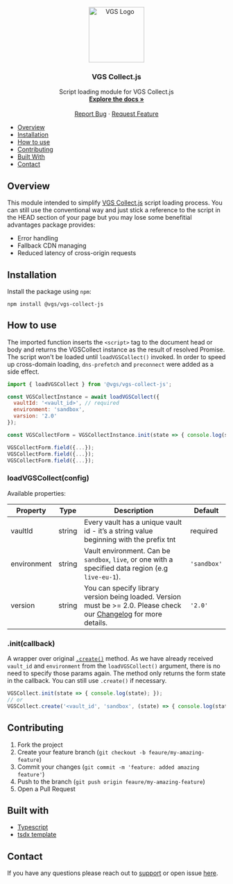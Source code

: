 <p align="center">
  <a href="https://www.verygoodsecurity.com/" rel="nofollow">
    <img src="https://avatars0.githubusercontent.com/u/17788525" width="128" alt="VGS Logo">
  </a>
  <h3 align="center">VGS Collect.js</h3>

  <p align="center">
    Script loading module for VGS Collect.js
    <br />
    <a href="https://www.verygoodsecurity.com/docs/vgs-collect/js/overview"><strong>Explore the docs »</strong></a>
    <br />
    <br />
    <a href="https://github.com/verygoodsecurity/vgs-collect-js/issues">Report Bug</a>
    ·
    <a href="https://github.com/verygoodsecurity/vgs-collect-js/issues">Request Feature</a>
  </p>
</p>

* [Overview](#overview)
* [Installation](#installation)
* [How to use](#how-to-use)
* [Contributing](#contributing)
* [Built With](#built-with)
* [Contact](#contact)

## Overview

This module intended to simplify [VGS Collect.js](https://www.verygoodsecurity.com/docs/vgs-collect/js/overview) script loading process. You can still use the conventional way and just stick a reference to the script in the HEAD section of your page but you may lose some benefitial advantages package provides:

- Error handling
- Fallback CDN managing
- Reduced latency of cross-origin requests

## Installation

Install the package using `npm`:

```
npm install @vgs/vgs-collect-js
```

## How to use

The imported function inserts the `<script>` tag to the document head or body and returns the VGSCollect instance as the result of resolved Promise. The script won't be loaded until `loadVGSCollect()` invoked. In order to speed up cross-domain loading, `dns-prefetch` and `preconnect` were added as a side effect.

```javascript 
import { loadVGSCollect } from '@vgs/vgs-collect-js';

const VGSCollectInstance = await loadVGSCollect({
  vaultId: '<vault_id>', // required
  environment: 'sandbox',
  varsion: '2.0'
});

const VGSCollectForm = VGSCollectInstance.init(state => { console.log(state); });

VGSCollectForm.field({...});
VGSCollectForm.field({...});
VGSCollectForm.field({...});
```

### loadVGSCollect(config)

Available properties:

| Property    | Type   | Description                                                                                                                                                                           | Default     |
|-------------|--------|---------------------------------------------------------------------------------------------------------------------------------------------------------------------------------------|-------------|
| vaultId     | string | Every vault has a unique vault id - it’s a string value beginning with the prefix tnt                                                                                                 | required    |
| environment | string | Vault environment. Can be `sandbox`, `live`, or one with a specified data region (e.g `live-eu-1`).                                                                                   | `'sandbox'` |
| version     | string | You can specify library version being loaded. Version must be >= 2.0. Please check our [Changelog](https://www.verygoodsecurity.com/docs/vgs-collect/js/changelog) for more details.  | `'2.0'`     |

### .init(callback)

A wrapper over original [`.create()`](https://www.verygoodsecurity.com/docs/vgs-collect/js/integration#form-initialization) method. As we have already received `vault_id` and `environment` from the `loadVGSCollect()` argument, there is no need to specify those params again. The method only returns the form state in the callback. You can still use `.create()` if necessary.

```javascript
VGSCollect.init(state => { console.log(state); });
// or
VGSCollect.create('<vault_id', 'sandbox', (state) => { console.log(state); })
```

## Contributing 

1. Fork the project
2. Create your feature branch (`git checkout -b feaure/my-amazing-feature`)
3. Commit your changes (`git commit -m 'feature: added amazing feature'`)
4. Push to the branch (`git push origin feaure/my-amazing-feature`)
5. Open a Pull Request

## Built with

* [Typescript](https://www.typescriptlang.org/docs/handbook/typescript-in-5-minutes.html)
* [tsdx template](https://github.com/formium/tsdx)

## Contact

If you have any questions please reach out to [support](mailto:support@verygoodsecurity.com) or open issue [here](https://github.com/verygoodsecurity/vgs-collect-js/issues).